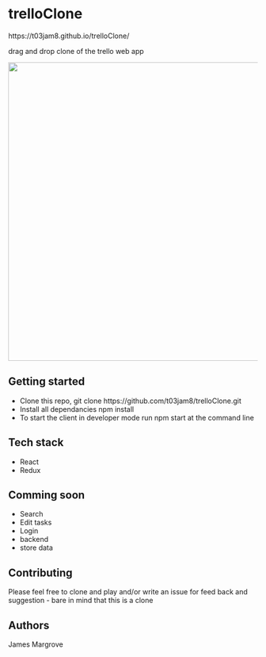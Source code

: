 <h1> trelloClone </h2>
https://t03jam8.github.io/trelloClone/
<p> drag and drop clone of the trello web app <p> 

<p align = "center">
  <img src = "https://thumbs.gfycat.com/ColdWindyIberianemeraldlizard-size_restricted.gif" width = "602px">
</p>


<h2> Getting started </h2> 
 <ul>
 <li>Clone this repo, git clone https://github.com/t03jam8/trelloClone.git</li>
 <li>Install all dependancies npm install</li>
 <li>To start the client in developer mode run npm start at the command line </li>
 </ul>

<h2> Tech stack </h2>
<ul>
 <li>React</li>
 <li> Redux</li>
</ul>

<h2> Comming soon </h2> 
<ul>
 <li>Search</li>
 <li>Edit tasks</li>
  <li>Login</li>
  <li>backend</l>
  <li>store data</li>
</ul>

<h2> Contributing</h2>
<p>Please feel free to clone and play and/or write an issue for feed back and suggestion - bare in mind that this is a clone</p>

<h2>Authors</h2>
<p>James Margrove </p>
